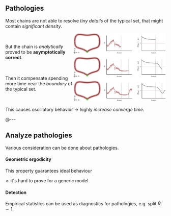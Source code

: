 ## <span class="txtclr red">Pathologies</span>

Most chains are not able to resolve <em class="txtclr blue">tiny details</em> of
the typical set, that might contain <em class="txtclr yellow">significant density</em>.

<div style="display: flex; justify-content: space-around">
<div style="flex-basis: 150%; display: flex; flex-direction: column;
justify-content: space-evenly">
<p>
But the chain is <em>analytically</em> proved to be <strong class="txtclr
green">asymptotically correct</strong>.
</p>
<p>
Then it compensate spending more time near the <em class="txtclr
blue">boundary</em> of the typical set.
</p>
</div>
<div>
<img src="assets/mcmc-pathologies.png">
</div>
</div>

This causes <span class="hlight yellow">oscillatory behavior</span> &rarr;
highly <em class="txtclr red">increase converge time</em>.

@---

## Analyze pathologies

Various consideration can be done about pathologies.

#### Geometric ergodicity

This property guarantees ideal behaviour

<span class="txtclr red">&cross;</span> it's hard to prove for a generic model

#### Detection

Empirical statistics can be used as diagnostics for pathologies, e.g. split
$\hat{R} \sim 1$.
